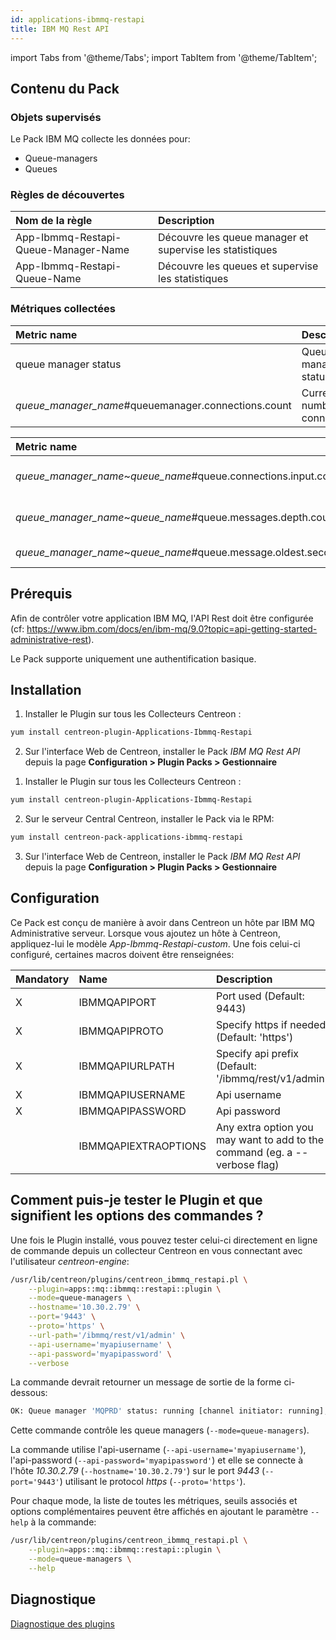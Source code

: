 ```yaml
---
id: applications-ibmmq-restapi
title: IBM MQ Rest API
---
```

import Tabs from '@theme/Tabs';
import TabItem from '@theme/TabItem';


## Contenu du Pack

### Objets supervisés

Le Pack IBM MQ collecte les données pour:
* Queue-managers
* Queues

### Règles de découvertes

<Tabs groupId="sync">
<TabItem value="Services" label="Services">

| Nom de la règle                      | Description                                              |
| :----------------------------------- | :------------------------------------------------------- |
| App-Ibmmq-Restapi-Queue-Manager-Name | Découvre les queue manager et supervise les statistiques |
| App-Ibmmq-Restapi-Queue-Name         | Découvre les queues et supervise les statistiques        |

</TabItem>
</Tabs>

### Métriques collectées

<Tabs groupId="sync">
<TabItem value="Queue-managers" label="Queue-managers">

| Metric name                                           | Description                   | Unit  |
| :---------------------------------------------------- | :---------------------------- | :---- |
| queue manager status                                  | Queue manager status          |       |
| *queue\_manager_name*\#queuemanager.connections.count | Current number of connections |       |

</TabItem>
<TabItem value="Queues" label="Queues">

| Metric name                                                        | Description               | Unit  |
| :----------------------------------------------------------------- | :------------------------ | :---- |
| *queue\_manager_name*~*queue\_name*\#queue.connections.input.count | Current input connections |       |
| *queue\_manager_name*~*queue\_name*\#queue.messages.depth.count    | Current messages depth    |       |
| *queue\_manager_name*~*queue\_name*\#queue.message.oldest.seconds  | Oldest message            | s     |

</TabItem>
</Tabs>

## Prérequis

Afin de contrôler votre application IBM MQ, l'API Rest doit être configurée (cf: https://www.ibm.com/docs/en/ibm-mq/9.0?topic=api-getting-started-administrative-rest).

Le Pack supporte uniquement une authentification basique.

## Installation

<Tabs groupId="sync">
<TabItem value="Online License" label="Online License">

1. Installer le Plugin sur tous les Collecteurs Centreon :

```bash
yum install centreon-plugin-Applications-Ibmmq-Restapi
```

2. Sur l'interface Web de Centreon, installer le Pack *IBM MQ Rest API* depuis la page **Configuration > Plugin Packs > Gestionnaire**

</TabItem>
<TabItem value="Offline License" label="Offline License">

1. Installer le Plugin sur tous les Collecteurs Centreon :

```bash
yum install centreon-plugin-Applications-Ibmmq-Restapi
```

2. Sur le serveur Central Centreon, installer le Pack via le RPM:

```bash
yum install centreon-pack-applications-ibmmq-restapi
```

3. Sur l'interface Web de Centreon, installer le Pack *IBM MQ Rest API* depuis la page **Configuration > Plugin Packs > Gestionnaire**

</TabItem>
</Tabs>

## Configuration

Ce Pack est conçu de manière à avoir dans Centreon un hôte par IBM MQ Administrative serveur.
Lorsque vous ajoutez un hôte à Centreon, appliquez-lui le modèle *App-Ibmmq-Restapi-custom*. 
Une fois celui-ci configuré, certaines macros doivent être renseignées:

| Mandatory | Name                 | Description                                                                |
| :-------- | :------------------- | :------------------------------------------------------------------------- |
| X         | IBMMQAPIPORT         | Port used (Default: 9443)                                                  |
| X         | IBMMQAPIPROTO        | Specify https if needed (Default: 'https')                                 |
| X         | IBMMQAPIURLPATH      | Specify api prefix (Default: '/ibmmq/rest/v1/admin')                       |
| X         | IBMMQAPIUSERNAME     | Api username                                                               |
| X         | IBMMQAPIPASSWORD     | Api password                                                               |
|           | IBMMQAPIEXTRAOPTIONS | Any extra option you may want to add to the command (eg. a --verbose flag) |

## Comment puis-je tester le Plugin et que signifient les options des commandes ?

Une fois le Plugin installé, vous pouvez tester celui-ci directement en ligne de commande
depuis un collecteur Centreon en vous connectant avec l'utilisateur *centreon-engine*:

```bash
/usr/lib/centreon/plugins/centreon_ibmmq_restapi.pl \
    --plugin=apps::mq::ibmmq::restapi::plugin \
    --mode=queue-managers \
    --hostname='10.30.2.79' \
    --port='9443' \
    --proto='https' \
    --url-path='/ibmmq/rest/v1/admin' \
    --api-username='myapiusername' \
    --api-password='myapipassword' \
    --verbose
```

La commande devrait retourner un message de sortie de la forme ci-dessous:

```bash
OK: Queue manager 'MQPRD' status: running [channel initiator: running], current number of connections: 43 | 'MQPRD#queuemanager.connections.count'=43;;;0;
```

Cette commande contrôle les queue managers (```--mode=queue-managers```).

La commande utilise l'api-username (```--api-username='myapiusername'```), l'api-password (```--api-password='myapipassword'```)
et elle se connecte à l'hôte _10.30.2.79_ (```--hostname='10.30.2.79'```) sur le port _9443_ (```--port='9443'```) utilisant le protocol _https_ (```--proto='https'```).

Pour chaque mode, la liste de toutes les métriques, seuils associés et options complémentaires peuvent être affichés
en ajoutant le paramètre ```--help``` à la commande:

```bash
/usr/lib/centreon/plugins/centreon_ibmmq_restapi.pl \
    --plugin=apps::mq::ibmmq::restapi::plugin \
    --mode=queue-managers \
    --help
```

## Diagnostique

[Diagnostique des plugins](../tutorials/troubleshooting-plugins#http-and-api-checks)

